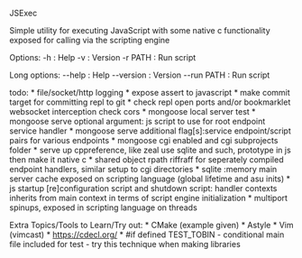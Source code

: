 JSExec

Simple utility for executing JavaScript with some native c functionality exposed for calling via
the scripting engine

Options:
 -h      : Help
 -v      : Version
 -r PATH : Run script

Long options:
 --help     : Help
 --version  : Version
 --run PATH : Run script

todo:
	* file/socket/http logging
	* expose assert to javascript
	* make commit target for committing repl to git
	* check repl open ports and/or bookmarklet websocket interception check cors
	* mongoose local server test
	* mongoose serve optional argument: js script to use for root endpoint service handler
	* mongoose serve additional flag[s]:service endpoint/script pairs for various endpoints
	* mongoose cgi enabled and cgi subprojects folder
	* serve up cppreference, like zeal
	  use sqlite and such, prototype in js then make it native c
	* shared object rpath riffraff for seperately compiled endpoint handlers, similar setup to cgi directories
	* sqlite :memory main server cache exposed on scripting language (global lifetime and asu inits)
	* js startup [re]configuration script and shutdown script: handler contexts inherits from main context
          in terms of script engine initialization
	* multiport spinups, exposed in scripting language on threads

Extra Topics/Tools to Learn/Try out:
	* CMake (example given)
	* Astyle
	* Vim (vimcast)
	* https://cdecl.org/
	* #if defined TEST_TOBIN - conditional main file included for test - try this technique when making libraries
